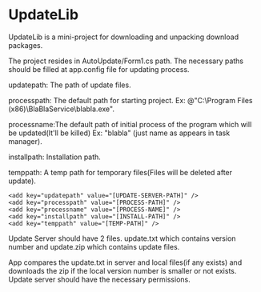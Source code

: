 # UpdateLib
UpdateLib is a mini-project for downloading and unpacking download packages. 

The project resides in AutoUpdate/Form1.cs path. The necessary paths should be filled at app.config file for updating process.

updatepath: The path of update files.

processpath: The default path for starting project. Ex: @"C:\Program Files (x86)\BlaBlaService\blabla.exe".

processname:The default path of initial process of the program which will be updated(It'll be killed) Ex: "blabla" (just name as appears in task manager).

installpath: Installation path.

temppath: A temp path for temporary files(Files will be deleted after update).

```
<add key="updatepath" value="[UPDATE-SERVER-PATH]" />
<add key="processpath" value="[PROCESS-PATH]" />
<add key="processname" value="[PROCESS-NAME]" />
<add key="installpath" value="[INSTALL-PATH]" />
<add key="temppath" value="[TEMP-PATH]" />
```
Update Server should have 2 files. update.txt which contains version number and update.zip which contains update files.

App compares the update.txt in server and local files(if any exists) and downloads the zip if the local version number is smaller or not exists.
Update server should have the necessary permissions.




